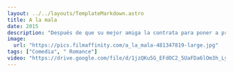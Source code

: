 ```yaml
---
layout: ../../layouts/TemplateMarkdown.astro
title: A la mala
date: 2015
description: "Después de que su mejor amiga la contrata para poner a prueba la fidelidad de su pareja, una joven encuentra una nueva carrera lucrativa. Pero los problemas se presentan cuando ella se enamora de la persona que vigila."
image:
  url: "https://pics.filmaffinity.com/a_la_mala-481347819-large.jpg"
tags: ["Comedia", " Romance"]
video: "https://drive.google.com/file/d/1jzQKu5G_EFdOC2_5UaFDa6lOm3h_LyYB/preview"
---
```

